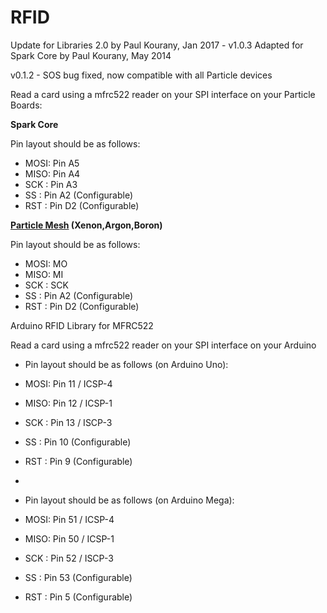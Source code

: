 RFID
====

Update for Libraries 2.0 by Paul Kourany, Jan 2017 - v1.0.3
Adapted for Spark Core by Paul Kourany, May 2014

v0.1.2 - SOS bug fixed, now compatible with all Particle devices

Read a card using a mfrc522 reader on your SPI interface on your Particle Boards:

__Spark Core__

Pin layout should be as follows:
* MOSI: Pin A5
* MISO: Pin A4
* SCK : Pin A3
* SS  : Pin A2	(Configurable)
* RST : Pin D2	(Configurable)

__[Particle Mesh](https://www.particle.io/mesh/) (Xenon,Argon,Boron)__

Pin layout should be as follows:

* MOSI: MO
* MISO: MI
* SCK : SCK
* SS  : Pin A2	(Configurable)
* RST : Pin D2	(Configurable)


Arduino RFID Library for MFRC522

Read a card using a mfrc522 reader on your SPI interface on your Arduino
* Pin layout should be as follows (on Arduino Uno):
* MOSI: Pin 11 / ICSP-4
* MISO: Pin 12 / ICSP-1
* SCK : Pin 13 / ISCP-3
* SS  : Pin 10 (Configurable)
* RST : Pin 9  (Configurable)
* 

* Pin layout should be as follows (on Arduino Mega):
* MOSI: Pin 51 / ICSP-4
* MISO: Pin 50 / ICSP-1
* SCK : Pin 52 / ISCP-3
* SS  : Pin 53 (Configurable)
* RST : Pin 5  (Configurable)
